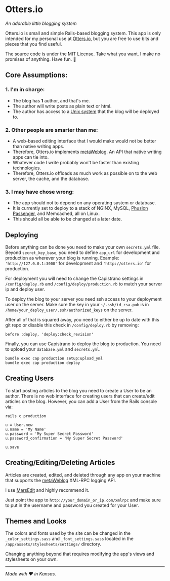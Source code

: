 # Otters.io
*An adorable little blogging system*

Otters.io is small and simple Rails-based blogging system. This app is only intended for my personal use at [Otters.io](http://otters.io), but you are free to use bits and pieces that you find useful. 

The source code is under the MIT License. Take what you want. I make no promises of anything. Have fun. 🎉 


## Core Assumptions:

### 1. I'm in charge:
  - The blog has **1** author, and that's me.
  - The author will write posts as plain text or html.
  - The author has access to a [Unix system](https://youtu.be/URVS4H7vrdU?t=6) that the blog will be deployed to.

### 2. Other people are smarter than me:
  - A web-based editing interface that I would make would not be better than native writing apps.
  - Therefore, Otters.io implements [metaWeblog](http://xmlrpc.scripting.com/spec.html). An API that native writing apps can tie into.
  - Whatever code I write probably won't be faster than existing technologies.
  - Therefore, Otters.io offloads as much work as possible on to the web server, the cache, and the database.

### 3. I may have chose wrong:
  - The app should not to depend on any operating system or database.
  - It is currently set to deploy to a stack of NGINX, MySQL, [Phusion Passenger](https://www.phusionpassenger.com), and Memcached, all on Linux.
  - This should all be able to be changed at a later date.


## Deploying

Before anything can be done you need to make your own `secrets.yml` file.
Beyond `secret_key_base`, you need to define `app_url` for development and production as wherever your blog is running. Example: `'http://127.0.0.1:3000'` for development and `'http://otters.io'` for production. 

For deployment you will need to change the Capistrano settings in `/config/deploy.rb` and `/config/deploy/production.rb` to match your server ip and deploy user.

To deploy the blog to your server you need ssh access to your deployment user on the server. Make sure the key in your `~/.ssh/id_rsa.pub` is in `/home/your_deploy_user/.ssh/authorized_keys` on the server.

After all of that is squared away, you need to either be up to date with this git repo or disable this check in `/config/deploy.rb` by removing: 

```
before :deploy, 'deploy:check_revision'
```

Finally, you can use Capistrano to deploy the blog to production. You need to upload your `database.yml` and `secrets.yml`.

```
bundle exec cap production setup:upload_yml
bundle exec cap production deploy
```


## Creating Users

To start posting articles to the blog you need to create a User to be an author.
There is no web interface for creating users that can create/edit articles on the blog. However, you can add a User from the Rails console via:

```
rails c production

u = User.new
u.name = 'My Name'
u.password = 'My Super Secret Password'
u.password_confirmation = 'My Super Secret Password'

u.save
```


## Creating/Editing/Deleting Articles

Articles are created, edited, and deleted through any app on your machine that supports the [metaWeblog](http://xmlrpc.scripting.com/spec.html) XML-RPC logging API.

I use [MarsEdit](https://red-sweater.com/marsedit/) and highly recommend it.

Just point the app to `http://your_domain_or_ip.com/xmlrpc` and make sure to put in the username and password you created for your User.


## Themes and Looks

The colors and fonts used by the site can be changed in the `_color_settings.sass` and `_font_settings.sass` located in the `/app/assets/stylesheets/settings/` directory.

Changing anything beyond that requires modifying the app's views and stylesheets on your own.


- - -

*Made with ❤️ in Kansas.*

